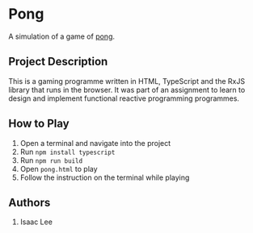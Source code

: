 # Pong
A simulation of a game of [pong](https://en.wikipedia.org/wiki/Pong).

## Project Description
This is a gaming programme written in HTML, TypeScript and the RxJS library that runs in the browser. It was part of an assignment to learn to design and implement functional reactive programming programmes.

## How to Play
1. Open a terminal and navigate into the project
2. Run `npm install typescript`
3. Run `npm run build`
4. Open `pong.html` to play
4. Follow the instruction on the terminal while playing

## Authors
1. Isaac Lee
